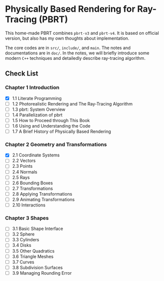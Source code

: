 # Physically Based Rendering for Ray-Tracing (PBRT)

This home-made PBRT combines `pbrt-v3` and `pbrt-v4`. It is based on official version, but also has my own thoughts about implementation.

The core codes are in `src/`, `include/`, and `main`. The notes and documentations are in `doc/`. In the notes, we will briefly introduce some modern `C++` techniques and detailedly describe ray-tracing algorithm.

## Check List

### Chapter 1 Introduction

- [x] 1.1 Literate Programming
- [ ] 1.2 Photorealistic Rendering and The Ray-Tracing Algorithm
- [ ] 1.3 pbrt: System Overview
- [ ] 1.4 Parallelization of pbrt
- [ ] 1.5 How to Proceed through This Book
- [ ] 1.6 Using and Understanding the Code
- [ ] 1.7 A Brief History of Physically Based Rendering

### Chapter 2 Geometry and Transformations

- [x] 2.1 Coordinate Systems
- [ ] 2.2 Vectors
- [ ] 2.3 Points
- [ ] 2.4 Normals
- [ ] 2.5 Rays
- [ ] 2.6 Bounding Boxes
- [ ] 2.7 Transformations
- [ ] 2.8 Applying Transformations
- [ ] 2.9 Animating Transformations
- [ ] 2.10 Interactions

### Chapter 3 Shapes

- [ ] 3.1 Basic Shape Interface
- [ ] 3.2 Sphere
- [ ] 3.3 Cylinders
- [ ] 3.4 Disks
- [ ] 3.5 Other Quadratics
- [ ] 3.6 Triangle Meshes
- [ ] 3.7 Curves
- [ ] 3.8 Subdivision Surfaces
- [ ] 3.9 Managing Rounding Error